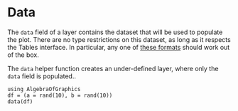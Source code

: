 # Data

The `data` field of a layer contains the dataset that will be used to populate the plot.
There are no type restrictions on this dataset, as long as it respects the Tables interface.
In particular, any one of [these formats](https://github.com/JuliaData/Tables.jl/blob/main/INTEGRATIONS.md)
should work out of the box.

The `data` helper function creates an under-defined layer, where only the `data` field is populated..

```@example
using AlgebraOfGraphics
df = (a = rand(10), b = rand(10))
data(df)
```